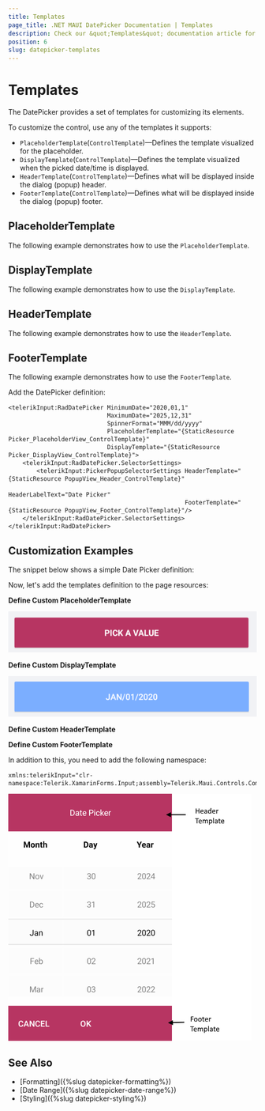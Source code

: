```yaml
---
title: Templates
page_title: .NET MAUI DatePicker Documentation | Templates
description: Check our &quot;Templates&quot; documentation article for Telerik DatePicker for .NET MAUI.
position: 6
slug: datepicker-templates
---
```


# Templates

The DatePicker provides a set of templates for customizing its elements.

To customize the control, use any of the templates it supports:

* `PlaceholderTemplate`(`ControlTemplate`)&mdash;Defines the template visualized for the placeholder.  
* `DisplayTemplate`(`ControlTemplate`)&mdash;Defines the template visualized when the picked date/time is displayed.
* `HeaderTemplate`(`ControlTemplate`)&mdash;Defines what will be displayed inside the dialog (popup) header.
* `FooterTemplate`(`ControlTemplate`)&mdash;Defines what will be displayed inside the dialog (popup) footer.

## PlaceholderTemplate

The following example demonstrates how to use the `PlaceholderTemplate`.

<snippet id='datepicker-placeholder-default-template' />

## DisplayTemplate

The following example demonstrates how to use the `DisplayTemplate`.

<snippet id='datepicker-display-default-template' />

## HeaderTemplate

The following example demonstrates how to use the `HeaderTemplate`.

<snippet id='datepicker-header-default-template' />

## FooterTemplate

The following example demonstrates how to use the `FooterTemplate`.

<snippet id='datepicker-footer-default-template' />

Add the DatePicker definition:

```XAML
<telerikInput:RadDatePicker MinimumDate="2020,01,1"
							MaximumDate="2025,12,31"
							SpinnerFormat="MMM/dd/yyyy"
							PlaceholderTemplate="{StaticResource Picker_PlaceholderView_ControlTemplate}"
							DisplayTemplate="{StaticResource Picker_DisplayView_ControlTemplate}">
	<telerikInput:RadDatePicker.SelectorSettings>
		<telerikInput:PickerPopupSelectorSettings HeaderTemplate="{StaticResource PopupView_Header_ControlTemplate}"
												  HeaderLabelText="Date Picker"
												  FooterTemplate="{StaticResource PopupView_Footer_ControlTemplate}"/>
	</telerikInput:RadDatePicker.SelectorSettings>
</telerikInput:RadDatePicker>
```

## Customization Examples

The snippet below shows a simple Date Picker definition:

<snippet id='datepicker-custom-templates' />

Now, let's add the templates definition to the page resources:

**Define Custom PlaceholderTemplate**

<snippet id='datepicker-placeholder-template' />

![DatePicker PlaceholderTemplate](images/datepicker_placeholder_template.png)

**Define Custom DisplayTemplate**

<snippet id='datepicker-display-template' />

![DatePicker DisplayTemplate](images/datepicker_display_template.png)

**Define Custom HeaderTemplate**

<snippet id='datepicker-header-template' />

**Define Custom FooterTemplate**

<snippet id='datepicker-footer-template' />

In addition to this, you need to add the following namespace:

```XAML
xmlns:telerikInput="clr-namespace:Telerik.XamarinForms.Input;assembly=Telerik.Maui.Controls.Compatibility"
```

![DatePicker FooterTemplate](images/datepicker_header_footer_template.png)

## See Also

- [Formatting]({%slug datepicker-formatting%})
- [Date Range]({%slug datepicker-date-range%})
- [Styling]({%slug datepicker-styling%})
